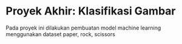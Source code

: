 # Proyek Akhir: Klasifikasi Gambar
Pada proyek ini dilakukan pembuatan model machine learning menggunakan dataset paper, rock, scissors
